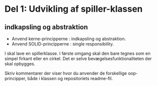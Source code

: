 # Del 1: Udvikling af spiller-klassen
## indkapsling og abstraktion 

- Anvend kerne-principperne : indkapsling og abstraktion.   
- Anvend SOLID-principperne : single responsibility.

I skal lave en spillerklasse. I første omgang skal den bare tegnes som en simpel firkant eller en cirkel.
Det er selve bevægelsesfunktionaliteten der skal opbygges. 

Skriv kommentarer der viser hvor du anvender de forskellige oop-principper, både i klassen og repositoriets readme-fil.
